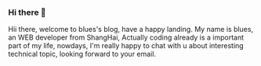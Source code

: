 ### Hi there 👋

Hii there, welcome to blues's blog, have a happy landing. My name is blues, an WEB developer from ShangHai, Actually coding already is a important part of my life, nowdays,  I'm really happy to chat with u about interesting technical topic, looking forward to your email.

<!--
**z825316969/z825316969** is a ✨ _special_ ✨ repository because its `README.md` (this file) appears on your GitHub profile.

Here are some ideas to get you started:

- 🔭 I’m currently working on ...
- 🌱 I’m currently learning ...
- 👯 I’m looking to collaborate on ...
- 🤔 I’m looking for help with ...
- 💬 Ask me about ...
- 📫 How to reach me: ...
- 😄 Pronouns: ...
- ⚡ Fun fact: ...
-->
